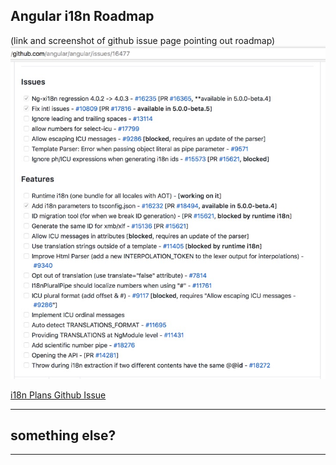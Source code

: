 ## Angular i18n Roadmap

(link and screenshot of github issue page pointing out roadmap)
![i18n plans for v5 and beyond](./assets/i18n_plans_for_v5_and_beyond.jpg)

[i18n Plans Github Issue](https://github.com/angular/angular/issues/16477#issue-225727620)

---

## something else?

---
